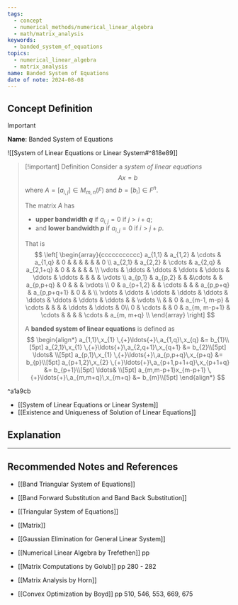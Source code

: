```yaml
---
tags:
  - concept
  - numerical_methods/numerical_linear_algebra
  - math/matrix_analysis
keywords:
  - banded_system_of_equations
topics:
  - numerical_linear_algebra
  - matrix_analysis
name: Banded System of Equations
date of note: 2024-08-08
---
```


## Concept Definition

>[!important]
>**Name**: Banded System of Equations

![[System of Linear Equations or Linear System#^818e89]]

>[!important] Definition
>Consider a *system of linear equations* $$Ax = b$$ where $A=[a_{i,j}]\in M_{m,n}(F)$ and $b=[b_{i}]\in F^{n}$.
>
>The matrix $A$ has
>- **upper bandwidth $q$** if $a_{i,j}=0$ if $j > i+q$;
>- and **lower bandwidth $p$** if $a_{i,j}=0$ if $i>j+p$.
>
>That is
>$$
>\left[ 
>\begin{array}{ccccccccccc}
>a_{1,1} & a_{1,2} & \cdots & a_{1,q} & 0 &   &   &   &  &  & 0 \\ 
>a_{2,1} & a_{2,2} & \cdots & a_{2,q} & a_{2,1+q} & 0  &   &   &  &  &  \\
> \vdots & \ddots &  \ddots & \ddots & \ddots & \ddots & \ddots &  &  &  & \vdots \\
>a_{p,1} & a_{p,2} &  &  &\cdots   &   & a_{p,p+q}  & 0  &  &  &  \vdots \\
>0 & a_{p+1,2} &  & \cdots &  &   & a_{p,p+q}  & a_{p,p+q+1}  & 0  &   &   \\  
> \vdots &  \ddots  &  \ddots  & \ddots & \ddots & \ddots & \ddots &  \ddots & \ddots &  & \vdots \\ 
> &   & 0 & a_{m-1, m-p}  & \cdots &   &   &   & \ddots & \ddots & 0\\
>0 & \cdots  &  & 0   & a_{m, m-p+1} & \cdots  &   &   &   & \cdots & a_{m, m+q} \\
>\end{array} 
>\right] 
>$$  
>  
>  
>A **banded system of linear equations** is defined as 
>$$
>\begin{align*}
> a_{1,1}\,x_{1} \,{+}\ldots{+}\,a_{1,q}\,x_{q} &= b_{1}\\[5pt]
> a_{2,1}\,x_{1} \,{+}\ldots{+}\,a_{2,q+1}\,x_{q+1} &= b_{2}\\[5pt]
> \ldots& \\[5pt]
> a_{p,1}\,x_{1} \,{+}\ldots{+}\,a_{p,p+q}\,x_{p+q} &= b_{p}\\[5pt]
> a_{p+1,2}\,x_{2} \,{+}\ldots{+}\,a_{p+1,p+1+q}\,x_{p+1+q} &= b_{p+1}\\[5pt]
> \ldots& \\[5pt]
> a_{m,m-p+1}x_{m-p+1} \,{+}\ldots{+}\,a_{m,m+q}\,x_{m+q} &= b_{m}\\[5pt]
>\end{align*}
>$$

^a1a9cb

- [[System of Linear Equations or Linear System]]
- [[Existence and Uniqueness of Solution of Linear Equations]]

## Explanation





-----------
##  Recommended Notes and References


- [[Band Triangular System of Equations]]
- [[Band Forward Substitution and Band Back Substitution]]
- [[Triangular System of Equations]]



- [[Matrix]]
- [[Gaussian Elimination for General Linear System]]


- [[Numerical Linear Algebra by Trefethen]] pp
- [[Matrix Computations by Golub]] pp 280 - 282
- [[Matrix Analysis by Horn]]
- [[Convex Optimization by Boyd]] pp 510, 546, 553, 669, 675